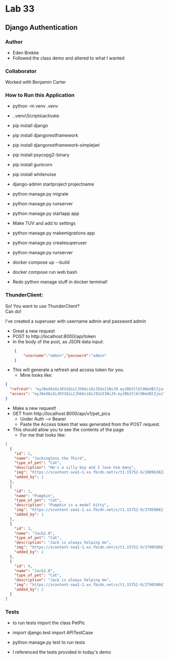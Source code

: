# Lab 33

## Django Authentication

### Author

- Eden Brekke
- Followed the class demo and altered to what I wanted

### Collaborator

Worked with Benjamin Carter

### How to Run this Application

- python -m venv .venv
- .\.venv\Scripts\activate
- pip install django
- pip install djangorestframework
- pip install djangorestframework-simplejwt
- pip install psycopg2-binary
- pip install gunicorn
- pip install whitenoise
- django-admin startproject projectname
- python manage.py migrate
- python manage.py runserver
- python manage.py startapp app
- Make TUV and add to settings
- python manage.py makemigrations app
- python manage.py createsuperuser
- python manage.py runserver

- docker compose up --build
- docker compose run web bash
- Redo python manage stuff in docker terminal!

### ThunderClient:

So! You want to use ThunderClient?  
Can do!  

I've created a superuser with username admin and password admin  

- Great a new request
- POST to http://localhost:8000/api/token  
- In the body of the post, as JSON data input:

```JSON
    {
        "username":"admin","password":"admin"
    }
```

- This will generate a refresh and access token for you.
  - Mine looks like:

```JSON
{
  "refresh": "eyJ0eXAiOiJKV1QiLCJhbGciOiJIUzI1NiJ9.eyJ0b2tlbl90eXBlIjoicmVmcmVzaCIsImV4cCI6MTY1NDIwNzEyNiwiaWF0IjoxNjU0MTIwNzI2LCJqdGkiOiJhNjJiYmI0MmE5ZWM0MjFmOGI0YTcxNTU0ODY2M2YzNyIsInVzZXJfaWQiOjF9.baq_m8zssZ_wzFXkw56PirJlQScEg49lvTicizf2j9c",
  "access": "eyJ0eXAiOiJKV1QiLCJhbGciOiJIUzI1NiJ9.eyJ0b2tlbl90eXBlIjoiYWNjZXNzIiwiZXhwIjoxNjU0MTIxMDI2LCJpYXQiOjE2NTQxMjA3MjYsImp0aSI6ImNiYTEwODY5MTM4YzQ5MmM4NDliZTk4ZTkxZGQ0MGEzIiwidXNlcl9pZCI6MX0.okhZyChC0M2Mezjg53JQGNypCiK0AQeGNl0xRw8mEig"
}
```

- Make a new request!
- GET from http://localhost:8000/api/v1/pet_pics
  - Under Auth --> Bearer
  - Paste the Access token that was generated from the POST request.
- This should allow you to see the contents of the page
  - For me that looks like:

```JSON
[
  {
    "id": 1,
    "name": "Jackingtons the Third",
    "type_of_pet": "Cat",
    "description": "He's a silly boy and I love him many",
    "img": "https://scontent-sea1-1.xx.fbcdn.net/v/t1.15752-9/280963822_3121528261449014_4912931217840871039_n.jpg?stp=dst-jpg_p1080x2048&_nc_cat=104&ccb=1-7&_nc_sid=ae9488&_nc_ohc=Roj9u7HqefcAX_-Q9Ux&_nc_ht=scontent-sea1-1.xx&oh=03_AVKcvo_rNLpnK5MhXy1Ex2s6EsIcYZ0LTGsWH0Du2fR2PQ&oe=6298BE4B",
    "added_by": 1
  },
  {
    "id": 2,
    "name": "Pumpkin",
    "type_of_pet": "Cat",
    "description": "Pumpkin is a model kitty",
    "img": "https://scontent-sea1-1.xx.fbcdn.net/v/t1.15752-9/278596827_268614505479231_2907753800458125029_n.jpg?stp=dst-jpg_p1080x2048&_nc_cat=111&ccb=1-7&_nc_sid=ae9488&_nc_ohc=3kRlVJCjtB8AX8v4Ap9&tn=H3qSDr1DGr70j70e&_nc_ht=scontent-sea1-1.xx&oh=03_AVJbe21JNYy3AcUFF0eLrPQCErfwy5WYs6fO_XJ7_G4GHg&oe=62BEE37D",
    "added_by": 1
  },
  {
    "id": 3,
    "name": "Jack2.0",
    "type_of_pet": "Cat",
    "description": "Jack is always helping me",
    "img": "https://scontent-sea1-1.xx.fbcdn.net/v/t1.15752-9/279059667_365426115617412_5086589871209871886_n.jpg?stp=dst-jpg_s2048x2048&_nc_cat=105&ccb=1-7&_nc_sid=ae9488&_nc_ohc=qA8V-IgBnt4AX9oIpAY&_nc_ht=scontent-sea1-1.xx&oh=03_AVIYCKmOfmcan9tUSy5qFZXwvpB0Gn9ZfDta8v3zaPFrBw&oe=62BE76E7",
    "added_by": 2
  },
  {
    "id": 4,
    "name": "Jack2.0",
    "type_of_pet": "Cat",
    "description": "Jack is always helping me",
    "img": "https://scontent-sea1-1.xx.fbcdn.net/v/t1.15752-9/279059667_365426115617412_5086589871209871886_n.jpg?stp=dst-jpg_s2048x2048&_nc_cat=105&ccb=1-7&_nc_sid=ae9488&_nc_ohc=qA8V-IgBnt4AX9oIpAY&_nc_ht=scontent-sea1-1.xx&oh=03_AVIYCKmOfmcan9tUSy5qFZXwvpB0Gn9ZfDta8v3zaPFrBw&oe=62BE76E7",
    "added_by": 2
  }
]
```

### Tests

- to run tests import the class PetPic
- import django.test import APITestCase
- python manage.py test to run tests

- I referenced the tests provided in today's demo